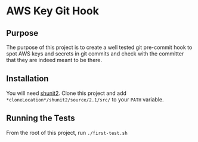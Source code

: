 # AWS Key Git Hook

## Purpose

The purpose of this project is to create a well tested git pre-commit hook to spot AWS keys and secrets in git commits and check with the committer that they are indeed meant to be there.

## Installation

You will need [shunit2](https://github.com/kward/shunit2). Clone this project and add `*cloneLocation*/shunit2/source/2.1/src/` to your `PATH` variable.

## Running the Tests

From the root of this project, run `./first-test.sh`
